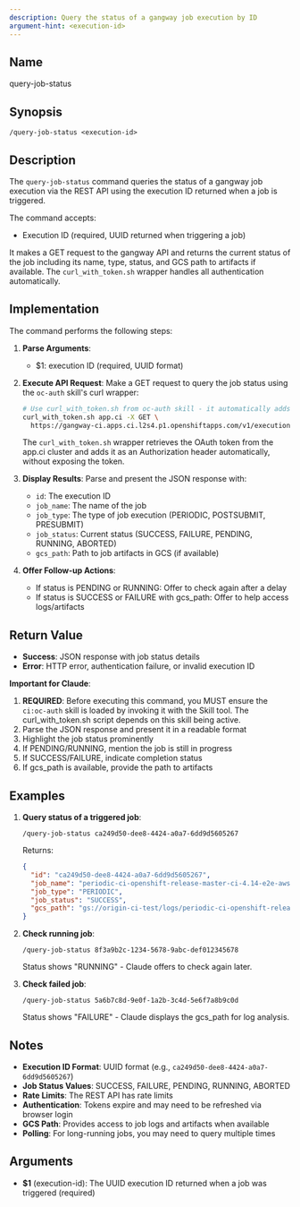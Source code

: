 ```yaml
---
description: Query the status of a gangway job execution by ID
argument-hint: <execution-id>
---
```


## Name
query-job-status

## Synopsis
```
/query-job-status <execution-id>
```

## Description

The `query-job-status` command queries the status of a gangway job execution via the REST API using the execution ID returned when a job is triggered.

The command accepts:
- Execution ID (required, UUID returned when triggering a job)

It makes a GET request to the gangway API and returns the current status of the job including its name, type, status, and GCS path to artifacts if available. The `curl_with_token.sh` wrapper handles all authentication automatically.

## Implementation

The command performs the following steps:

1. **Parse Arguments**:
   - $1: execution ID (required, UUID format)

2. **Execute API Request**: Make a GET request to query the job status using the `oc-auth` skill's curl wrapper:
   ```bash
   # Use curl_with_token.sh from oc-auth skill - it automatically adds the OAuth token
   curl_with_token.sh app.ci -X GET \
     https://gangway-ci.apps.ci.l2s4.p1.openshiftapps.com/v1/executions/<EXECUTION_ID>
   ```
   The `curl_with_token.sh` wrapper retrieves the OAuth token from the app.ci cluster and adds it as an Authorization header automatically, without exposing the token.

3. **Display Results**: Parse and present the JSON response with:
   - `id`: The execution ID
   - `job_name`: The name of the job
   - `job_type`: The type of job execution (PERIODIC, POSTSUBMIT, PRESUBMIT)
   - `job_status`: Current status (SUCCESS, FAILURE, PENDING, RUNNING, ABORTED)
   - `gcs_path`: Path to job artifacts in GCS (if available)

4. **Offer Follow-up Actions**:
   - If status is PENDING or RUNNING: Offer to check again after a delay
   - If status is SUCCESS or FAILURE with gcs_path: Offer to help access logs/artifacts

## Return Value
- **Success**: JSON response with job status details
- **Error**: HTTP error, authentication failure, or invalid execution ID

**Important for Claude**:
1. **REQUIRED**: Before executing this command, you MUST ensure the `ci:oc-auth` skill is loaded by invoking it with the Skill tool. The curl_with_token.sh script depends on this skill being active.
2. Parse the JSON response and present it in a readable format
3. Highlight the job status prominently
4. If PENDING/RUNNING, mention the job is still in progress
5. If SUCCESS/FAILURE, indicate completion status
6. If gcs_path is available, provide the path to artifacts

## Examples

1. **Query status of a triggered job**:
   ```
   /query-job-status ca249d50-dee8-4424-a0a7-6dd9d5605267
   ```
   Returns:
   ```json
   {
     "id": "ca249d50-dee8-4424-a0a7-6dd9d5605267",
     "job_name": "periodic-ci-openshift-release-master-ci-4.14-e2e-aws-ovn",
     "job_type": "PERIODIC",
     "job_status": "SUCCESS",
     "gcs_path": "gs://origin-ci-test/logs/periodic-ci-openshift-release-master-ci-4.14-e2e-aws-ovn/1234567890"
   }
   ```

2. **Check running job**:
   ```
   /query-job-status 8f3a9b2c-1234-5678-9abc-def012345678
   ```
   Status shows "RUNNING" - Claude offers to check again later.

3. **Check failed job**:
   ```
   /query-job-status 5a6b7c8d-9e0f-1a2b-3c4d-5e6f7a8b9c0d
   ```
   Status shows "FAILURE" - Claude displays the gcs_path for log analysis.

## Notes

- **Execution ID Format**: UUID format (e.g., `ca249d50-dee8-4424-a0a7-6dd9d5605267`)
- **Job Status Values**: SUCCESS, FAILURE, PENDING, RUNNING, ABORTED
- **Rate Limits**: The REST API has rate limits
- **Authentication**: Tokens expire and may need to be refreshed via browser login
- **GCS Path**: Provides access to job logs and artifacts when available
- **Polling**: For long-running jobs, you may need to query multiple times

## Arguments
- **$1** (execution-id): The UUID execution ID returned when a job was triggered (required)
